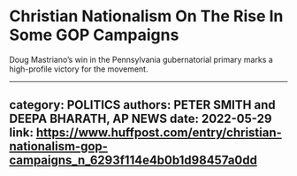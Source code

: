 # Christian Nationalism On The Rise In Some GOP Campaigns

Doug Mastriano’s win in the Pennsylvania gubernatorial primary marks a high-profile victory for the movement.

---
category: POLITICS
authors: PETER SMITH and DEEPA BHARATH, AP NEWS
date: 2022-05-29
link: https://www.huffpost.com/entry/christian-nationalism-gop-campaigns_n_6293f114e4b0b1d98457a0dd
---
